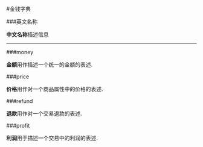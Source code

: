 #金钱字典

###英文名称

**中文名称**描述信息

---

###money	

**金额**用作描述一个统一的金额的表述.
###price
**价格**用作对一个商品属性中的价格的表述.
###refund	
**退款**用作对一个交易退款的表述.
###profit	
**利润**用于描述一个交易中的利润的表述.